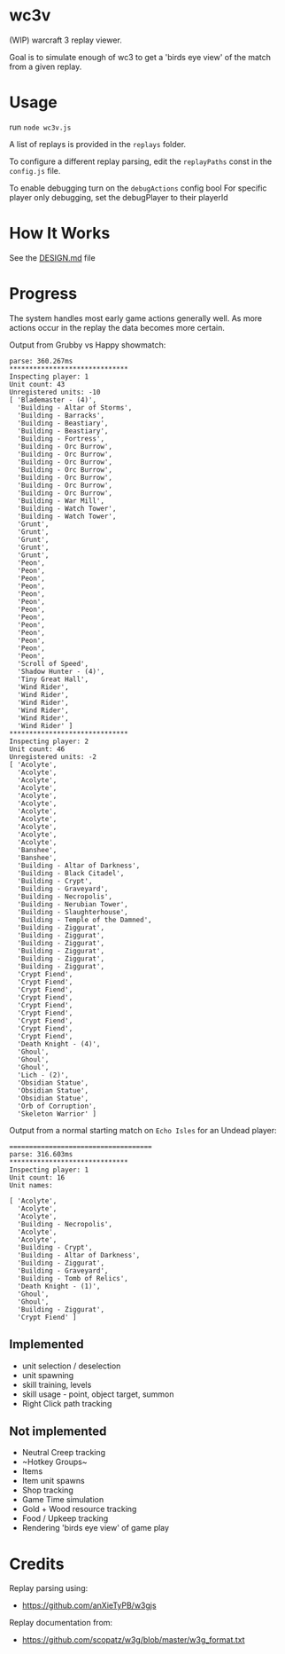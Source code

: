 # wc3v

 (WIP) warcraft 3 replay viewer.

 Goal is to simulate enough of wc3 to get a 'birds eye view'
 of the match from a given replay.

# Usage

run `node wc3v.js`

A list of replays is provided in the `replays` folder.

To configure a different replay parsing, edit the `replayPaths` const
in the `config.js` file.

To enable debugging turn on the `debugActions` config bool
For specific player only debugging, set the debugPlayer to their playerId

# How It Works

See the [DESIGN.md](DESIGN.md) file

# Progress

The system handles most early game actions generally well.
As more actions occur in the replay the data becomes more certain.

Output from Grubby vs Happy showmatch:

```
parse: 360.267ms
******************************
Inspecting player: 1
Unit count: 43
Unregistered units: -10
[ 'Blademaster - (4)',
  'Building - Altar of Storms',
  'Building - Barracks',
  'Building - Beastiary',
  'Building - Beastiary',
  'Building - Fortress',
  'Building - Orc Burrow',
  'Building - Orc Burrow',
  'Building - Orc Burrow',
  'Building - Orc Burrow',
  'Building - Orc Burrow',
  'Building - Orc Burrow',
  'Building - Orc Burrow',
  'Building - War Mill',
  'Building - Watch Tower',
  'Building - Watch Tower',
  'Grunt',
  'Grunt',
  'Grunt',
  'Grunt',
  'Grunt',
  'Peon',
  'Peon',
  'Peon',
  'Peon',
  'Peon',
  'Peon',
  'Peon',
  'Peon',
  'Peon',
  'Peon',
  'Peon',
  'Peon',
  'Peon',
  'Scroll of Speed',
  'Shadow Hunter - (4)',
  'Tiny Great Hall',
  'Wind Rider',
  'Wind Rider',
  'Wind Rider',
  'Wind Rider',
  'Wind Rider',
  'Wind Rider' ]
******************************
Inspecting player: 2
Unit count: 46
Unregistered units: -2
[ 'Acolyte',
  'Acolyte',
  'Acolyte',
  'Acolyte',
  'Acolyte',
  'Acolyte',
  'Acolyte',
  'Acolyte',
  'Acolyte',
  'Acolyte',
  'Acolyte',
  'Banshee',
  'Banshee',
  'Building - Altar of Darkness',
  'Building - Black Citadel',
  'Building - Crypt',
  'Building - Graveyard',
  'Building - Necropolis',
  'Building - Nerubian Tower',
  'Building - Slaughterhouse',
  'Building - Temple of the Damned',
  'Building - Ziggurat',
  'Building - Ziggurat',
  'Building - Ziggurat',
  'Building - Ziggurat',
  'Building - Ziggurat',
  'Building - Ziggurat',
  'Crypt Fiend',
  'Crypt Fiend',
  'Crypt Fiend',
  'Crypt Fiend',
  'Crypt Fiend',
  'Crypt Fiend',
  'Crypt Fiend',
  'Crypt Fiend',
  'Crypt Fiend',
  'Death Knight - (4)',
  'Ghoul',
  'Ghoul',
  'Ghoul',
  'Lich - (2)',
  'Obsidian Statue',
  'Obsidian Statue',
  'Obsidian Statue',
  'Orb of Corruption',
  'Skeleton Warrior' ]

```

Output from a normal starting match on `Echo Isles` for an Undead player:

```
====================================
parse: 316.603ms
******************************
Inspecting player: 1
Unit count: 16
Unit names:

[ 'Acolyte',
  'Acolyte',
  'Acolyte',
  'Building - Necropolis',
  'Acolyte',
  'Acolyte',
  'Building - Crypt',
  'Building - Altar of Darkness',
  'Building - Ziggurat',
  'Building - Graveyard',
  'Building - Tomb of Relics',
  'Death Knight - (1)',
  'Ghoul',
  'Ghoul',
  'Building - Ziggurat',
  'Crypt Fiend' ]
```

## Implemented
	
* unit selection / deselection
* unit spawning
* skill training, levels
* skill usage - point, object target, summon
* Right Click path tracking

## Not implemented

* Neutral Creep tracking
* ~Hotkey Groups~
* Items
* Item unit spawns
* Shop tracking
* Game Time simulation
* Gold + Wood resource tracking
* Food / Upkeep tracking
* Rendering 'birds eye view' of game play

# Credits

Replay parsing using:

* https://github.com/anXieTyPB/w3gjs

Replay documentation from:

* https://github.com/scopatz/w3g/blob/master/w3g_format.txt